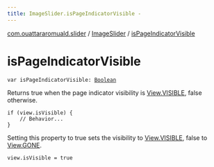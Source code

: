 ```yaml
---
title: ImageSlider.isPageIndicatorVisible - 
---
```


[com.ouattararomuald.slider](../index.html) / [ImageSlider](index.html) / [isPageIndicatorVisible](./is-page-indicator-visible.html)

# isPageIndicatorVisible

`var isPageIndicatorVisible: `[`Boolean`](https://kotlinlang.org/api/latest/jvm/stdlib/kotlin/-boolean/index.html)

Returns true when the page indicator visibility is [View.VISIBLE](https://developer.android.com/reference/android/view/View.html#VISIBLE), false otherwise.

```
if (view.isVisible) {
    // Behavior...
}
```

Setting this property to true sets the visibility to [View.VISIBLE](https://developer.android.com/reference/android/view/View.html#VISIBLE), false to [View.GONE](https://developer.android.com/reference/android/view/View.html#GONE).

```
view.isVisible = true
```

